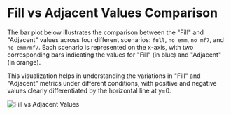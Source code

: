 # Fill vs Adjacent Values Comparison

The bar plot below illustrates the comparison between the "Fill" and "Adjacent" values across four different scenarios: `full`, `no emm`, `no mf7`, and `no emm/mf7`. Each scenario is represented on the x-axis, with two corresponding bars indicating the values for "Fill" (in blue) and "Adjacent" (in orange).

This visualization helps in understanding the variations in "Fill" and "Adjacent" metrics under different conditions, with positive and negative values clearly differentiated by the horizontal line at y=0.

![Fill vs Adjacent Values](file-a6N3s5O3kGvsRfpFoWjeGkR1)
